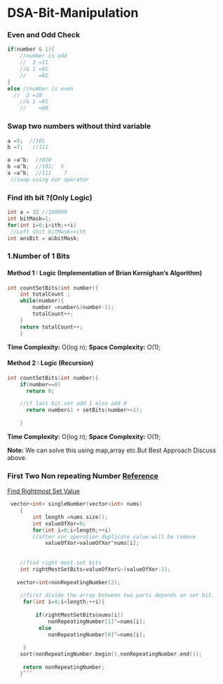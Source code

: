 # DSA-Bit-Manipulation



### Even and Odd Check
```cpp
if(number & 1){
    //number is odd
    //  3 =11
    //& 1 =01
    //    =01
}
else //number is even
  //  2 =10
    //& 1 =01
    //    =00
```

### Swap two numbers without third variable
```cpp
a =5;  //101
b =7;   //111

a =a^b;  //010
b =a^b;  //101;  5 
a =a^b;  //111    7
 //swap using xor operator
```

### Find ith bit ?(Only Logic)
```cpp
int a = 32 //100000
int bitMask=1;
for(int i=0;i<ith;++i)
 //Left shit bitMask<<ith
int ansBit = a&bitMask;


```

### 1.Number of 1 Bits

#### Method 1 : Logic (Implementation of Brian Kernighan’s Algorithm)

```cpp
int countSetBits(int number){
    int totalCount ;
    while(number){
        number =number&(number-1);
        totalCount++;
    }
    return totalCount++;
    }
```
__Time Complexity:__ O(log n);
__Space Complexity:__ O(1);

#### Method 2 : Logic (Recursion)

```cpp
int countSetBits(int number){
    if(number==0)
      return 0;

    //if last bit set add 1 else add 0
      return number&1 + setBits(number>>1);
    
    }
```
__Time Complexity:__ O(log n);
__Space Complexity:__ O(1);

__Note:__ We can solve this using map,array etc.But Best Approach Discuss above.

### First Two Non repeating Number [Reference](https://www.geeksforgeeks.org/non-repeating-element/)

[ Find Rightmost Set Value](https://www.educative.io/answers/how-to-find-the-position-of-the-rightmost-set-bit-of-an-integer)
```cpp
 vector<int> singleNumber(vector<int> nums) 
    {
        int length =nums.size();
        int valueOfXor=0;
        for(int i=0;i<length;++i)
        //after xor operation duplicate value will be remove
            valueOfXor=valueOfXor^nums[i];
    
    
    //find right most set bits
    int rightMostSetBits=valueOfXor&~(valueOfXor-1);
   
   vector<int>nonRepeatingNumber(2);
    
    //first divide the array between two parts depends on set bit.
     for(int i=0;i<length;++i){
         
         if(rightMostSetBits&nums[i])
             nonRepeatingNumber[1]^=nums[i];
          else 
             nonRepeatingNumber[0]^=nums[i];
         
     }
    sort(nonRepeatingNumber.begin(),nonRepeatingNumber.end());
     
     return nonRepeatingNumber;
    }```